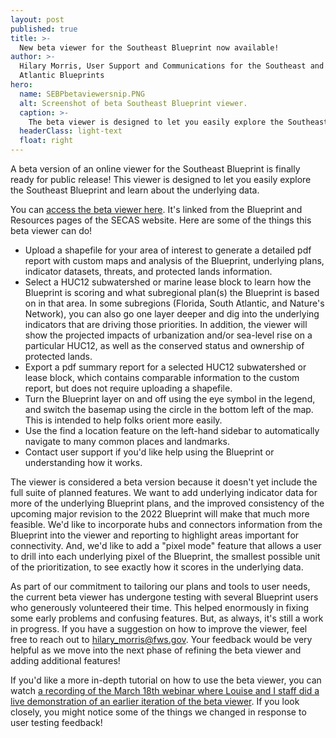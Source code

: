 ```yaml
---
layout: post
published: true
title: >-
  New beta viewer for the Southeast Blueprint now available!
author: >-
  Hilary Morris, User Support and Communications for the Southeast and South
  Atlantic Blueprints
hero:
  name: SEBPbetaviewersnip.PNG
  alt: Screenshot of beta Southeast Blueprint viewer.
  caption: >-
    The beta viewer is designed to let you easily explore the Southeast Blueprint and learn about the underlying data.
  headerClass: light-text
  float: right
---
```

A beta version of an online viewer for the Southeast Blueprint is finally ready for public release! This viewer is designed to let you easily explore the Southeast Blueprint and learn about the underlying data.

You can [access the beta viewer here](https://blueprint.geoplatform.gov/southeast/). It's linked from the Blueprint and Resources pages of the SECAS website. Here are some of the things this beta viewer can do!

- Upload a shapefile for your area of interest to generate a detailed pdf report with custom maps and analysis of the Blueprint, underlying plans, indicator datasets, threats, and protected lands information.
- Select a HUC12 subwatershed or marine lease block to learn how the Blueprint is scoring and what subregional plan(s) the Blueprint is based on in that area. In some subregions (Florida, South Atlantic, and Nature's Network), you can also go one layer deeper and dig into the underlying indicators that are driving those priorities. In addition, the viewer will show the projected impacts of urbanization and/or sea-level rise on a particular HUC12, as well as the conserved status and ownership of protected lands.<!--more-->
- Export a pdf summary report for a selected HUC12 subwatershed or lease block, which contains comparable information to the custom report, but does not require uploading a shapefile.
- Turn the Blueprint layer on and off using the eye symbol in the legend, and switch the basemap using the circle in the bottom left of the map. This is intended to help folks orient more easily.
- Use the find a location feature on the left-hand sidebar to automatically navigate to many common places and landmarks.
- Contact user support if you'd like help using the Blueprint or understanding how it works.

The viewer is considered a beta version because it doesn't yet include the full suite of planned features. We want to add underlying indicator data for more of the underlying Blueprint plans, and the improved consistency of the upcoming major revision to the 2022 Blueprint will make that much more feasible. We'd like to incorporate hubs and connectors information from the Blueprint into the viewer and reporting to highlight areas important for connectivity. And, we'd like to add a "pixel mode" feature that allows a user to drill into each underlying pixel of the Blueprint, the smallest possible unit of the prioritization, to see exactly how it scores in the underlying data.

As part of our commitment to tailoring our plans and tools to user needs, the current beta viewer has undergone testing with several Blueprint users who generously volunteered their time. This helped enormously in fixing some early problems and confusing features. But, as always, it's still a work in progress. If you have a suggestion on how to improve the viewer, feel free to reach out to hilary_morris@fws.gov. Your feedback would be very helpful as we move into the next phase of refining the beta viewer and adding additional features!

If you'd like a more in-depth tutorial on how to use the beta viewer, you can watch [a recording of the March 18th webinar where Louise and I staff did a live demonstration of an earlier iteration of the beta viewer](https://youtu.be/qaqjLXGDmbs). If you look closely, you might notice some of the things we changed in response to user testing feedback!

